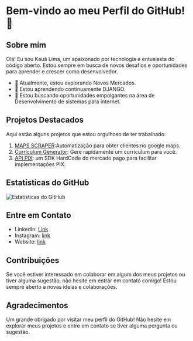 # Bem-vindo ao meu Perfil do GitHub! 👋

## Sobre mim

Olá! Eu sou Kauã Lima, um apaixonado por tecnologia e entusiasta do código aberto. Estou sempre em busca de novos desafios e oportunidades para aprender e crescer como desenvolvedor.

- 🚀 Atualmente, estou explorando Novos Mercados.
- 🌱 Estou aprendendo continuamente DJANGO.
- 💼 Estou buscando oportunidades empolgantes na área de Desenvolvimento de sistemas para internet.

## Projetos Destacados

Aqui estão alguns projetos que estou orgulhoso de ter trabalhado:

1. [MAPS SCRAPER](https://github.com/Henrique3h0/maps):Automatização para obter clientes no google maps.
2. [Curriculum Generator](https://github.com/Henrique3h0/curriculum_generator): Gere rapidamente um curriculum para você.
3. [API PIX](https://github.com/Henrique3h0/API-PIX): um SDK HardCode do mercado pago para facilitar implementações PIX.

## Estatísticas do GitHub

![Estatísticas do GitHub](https://github-readme-stats.vercel.app/api?username=Henrique3h0&show_icons=true&theme=radical)

## Entre em Contato

- LinkedIn: [Link](https://www.linkedin.com/in/kau%C3%A3-lima-ba80912bb/)
- Instagram: [link](@000_kaua000)
- Website: [link](https://henrique3h0.github.io/)

## Contribuições

Se você estiver interessado em colaborar em algum dos meus projetos ou tiver alguma sugestão, não hesite em entrar em contato comigo! Estou sempre aberto a novas ideias e colaborações.

## Agradecimentos

Um grande obrigado por visitar meu perfil do GitHub! Não hesite em explorar meus projetos e entre em contato se tiver alguma pergunta ou sugestão.

